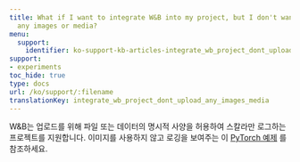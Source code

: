 ```yaml
---
title: What if I want to integrate W&B into my project, but I don't want to upload
  any images or media?
menu:
  support:
    identifier: ko-support-kb-articles-integrate_wb_project_dont_upload_any_images_media
support:
- experiments
toc_hide: true
type: docs
url: /ko/support/:filename
translationKey: integrate_wb_project_dont_upload_any_images_media
---
```

W&B는 업로드를 위해 파일 또는 데이터의 명시적 사양을 허용하여 스칼라만 로그하는 프로젝트를 지원합니다. 이미지를 사용하지 않고 로깅을 보여주는 이 [PyTorch 예제](http://wandb.me/pytorch-colab) 를 참조하세요.
